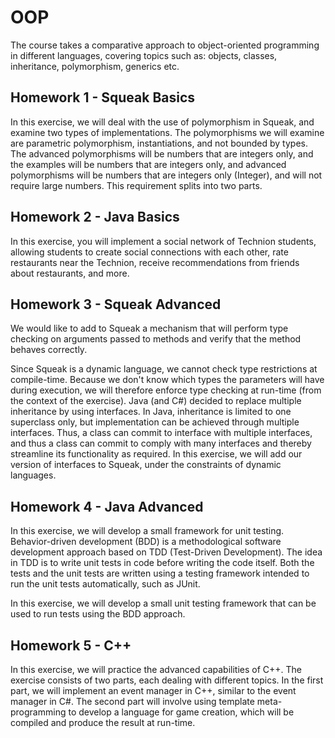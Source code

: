 # OOP
The course takes a comparative approach to object-oriented programming in different languages, covering topics such as: objects, classes, inheritance, polymorphism, generics etc.

## Homework 1 - Squeak Basics
In this exercise, we will deal with the use of polymorphism in Squeak, and examine two types of implementations. The polymorphisms we will examine are parametric polymorphism, instantiations, and not bounded by types.
The advanced polymorphisms will be numbers that are integers only, and the examples will be numbers that are integers only, and advanced polymorphisms will be numbers that are integers only (Integer), and will not require large numbers. This requirement splits into two parts.

## Homework 2 - Java Basics
In this exercise, you will implement a social network of Technion students, allowing students to create social connections with each other, rate restaurants near the Technion, receive recommendations from friends about restaurants, and more.

## Homework 3 - Squeak Advanced
We would like to add to Squeak a mechanism that will perform type checking on arguments passed to methods and verify that the method behaves correctly.

Since Squeak is a dynamic language, we cannot check type restrictions at compile-time. Because we don't know which types the parameters will have during execution, we will therefore enforce type checking at run-time (from the context of the exercise).
Java (and C#) decided to replace multiple inheritance by using interfaces. In Java, inheritance is limited to one superclass only, but implementation can be achieved through multiple interfaces. Thus, a class can commit to interface with multiple interfaces, and thus a class can commit to comply with many interfaces and thereby streamline its functionality as required.
In this exercise, we will add our version of interfaces to Squeak, under the constraints of dynamic languages.

## Homework 4 - Java Advanced
In this exercise, we will develop a small framework for unit testing. Behavior-driven development (BDD) is a methodological software development approach based on TDD (Test-Driven Development). The idea in TDD is to write unit tests in code before writing the code itself. Both the tests and the unit tests are written using a testing framework intended to run the unit tests automatically, such as JUnit.

In this exercise, we will develop a small unit testing framework that can be used to run tests using the BDD approach.

## Homework 5 - C++
In this exercise, we will practice the advanced capabilities of C++. The exercise consists of two parts, each dealing with different topics. In the first part, we will implement an event manager in C++, similar to the event manager in C#. The second part will involve using template meta-programming to develop a language for game creation, which will be compiled and produce the result at run-time.
